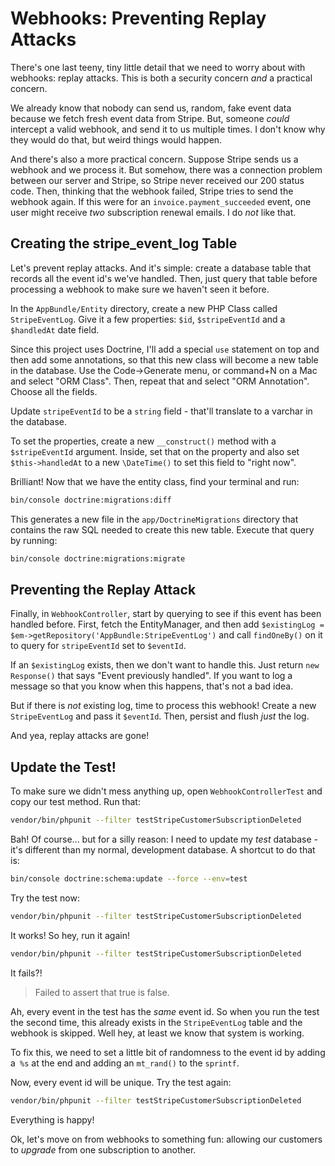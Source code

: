 # Webhooks: Preventing Replay Attacks

There's one last teeny, tiny little detail that we need to worry about with webhooks:
replay attacks. This is both a security concern *and* a practical concern.

We already know that nobody can send us, random, fake event data because we fetch
fresh event data from Stripe. But, someone *could* intercept a valid webhook, and
send it to us multiple times. I don't know why they would do that, but weird things
would happen.

And there's also a more practical concern. Suppose Stripe sends us a webhook and
we process it. But somehow, there was a connection problem between our server and
Stripe, so Stripe never received our 200 status code. Then, thinking that the webhook
failed, Stripe tries to send the webhook again. If this were for an `invoice.payment_succeeded`
event, one user might receive *two* subscription renewal emails. I do *not* like
that.

## Creating the stripe_event_log Table

Let's prevent replay attacks. And it's simple: create a database table that records
all the event id's we've handled. Then, just query that table before processing a
webhook to make sure we haven't seen it before.

In the `AppBundle/Entity` directory, create a new PHP Class called `StripeEventLog`.
Give it a few properties: `$id`, `$stripeEventId` and a `$handledAt` date field.

Since this project uses Doctrine, I'll add a special `use` statement on top and
then add some annotations, so that this new class will become a new table in the
database. Use the Code->Generate menu, or command+N on a Mac and select "ORM Class".
Then, repeat that and select "ORM Annotation". Choose all the fields.

Update `stripeEventId` to be a `string` field - that'll translate to a varchar in
the database.

To set the properties, create a new `__construct()` method with a `$stripeEventId`
argument. Inside, set that on the property and also set `$this->handledAt` to a new
`\DateTime()` to set this field to "right now".

Brilliant! Now that we have the entity class, find your terminal and run:

```bash
bin/console doctrine:migrations:diff
```

This generates a new file in the `app/DoctrineMigrations` directory that contains
the raw SQL needed to create this new table. Execute that query by running:

```bash
bin/console doctrine:migrations:migrate
```

## Preventing the Replay Attack

Finally, in `WebhookController`, start by querying to see if this event has been
handled before. First, fetch the EntityManager, and then add
`$existingLog = $em->getRepository('AppBundle:StripeEventLog')` and call
`findOneBy()` on it to query for `stripeEventId` set to `$eventId`.

If an `$existingLog` exists, then we don't want to handle this. Just return
`new Response()` that says "Event previously handled". If you want to log a
message so that you know when this happens, that's not a bad idea.

But if there is *not* existing log, time to process this webhook! Create a new
`StripeEventLog` and pass it `$eventId`. Then, persist and flush *just* the log.

And yea, replay attacks are gone!

## Update the Test!

To make sure we didn't mess anything up, open `WebhookControllerTest` and copy our
test method. Run that:

```bash
vendor/bin/phpunit --filter testStripeCustomerSubscriptionDeleted
```

Bah! Of course... but for a silly reason: I need to update my *test* database - it's
different than my normal, development database. A shortcut to do that is:

```bash
bin/console doctrine:schema:update --force --env=test
```

Try the test now:

```bash
vendor/bin/phpunit --filter testStripeCustomerSubscriptionDeleted
```

It works! So hey, run it again!

```bash
vendor/bin/phpunit --filter testStripeCustomerSubscriptionDeleted
```

It fails?!

> Failed to assert that true is false.

Ah, every event in the test has the *same* event id. So when you run the test the
second time, this already exists in the `StripeEventLog` table and the webhook
is skipped. Well hey, at least we know that system is working.

To fix this, we need to set a little bit of randomness to the event id by adding
a` %s` at the end and adding an `mt_rand()` to the `sprintf`.

Now, every event id will be unique. Try the test again:

```bash
vendor/bin/phpunit --filter testStripeCustomerSubscriptionDeleted
```

Everything is happy!

Ok, let's move on from webhooks to something fun: allowing our customers to *upgrade*
from one subscription to another.
